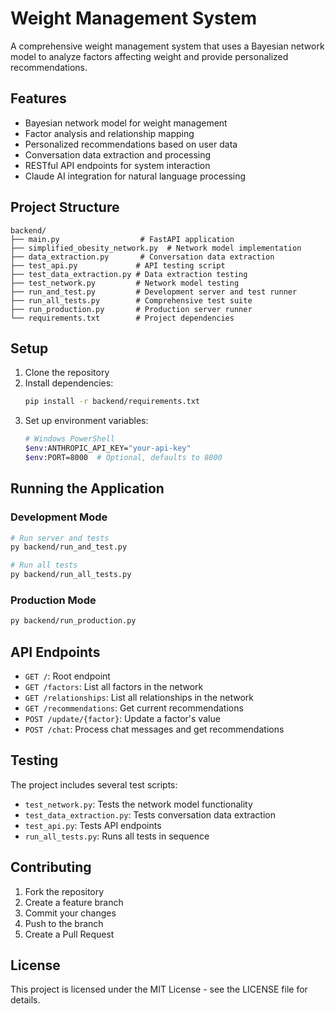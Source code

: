 # Weight Management System

A comprehensive weight management system that uses a Bayesian network model to analyze factors affecting weight and provide personalized recommendations.

## Features

- Bayesian network model for weight management
- Factor analysis and relationship mapping
- Personalized recommendations based on user data
- Conversation data extraction and processing
- RESTful API endpoints for system interaction
- Claude AI integration for natural language processing

## Project Structure

```
backend/
├── main.py                  # FastAPI application
├── simplified_obesity_network.py  # Network model implementation
├── data_extraction.py       # Conversation data extraction
├── test_api.py             # API testing script
├── test_data_extraction.py # Data extraction testing
├── test_network.py         # Network model testing
├── run_and_test.py         # Development server and test runner
├── run_all_tests.py        # Comprehensive test suite
├── run_production.py       # Production server runner
└── requirements.txt        # Project dependencies
```

## Setup

1. Clone the repository
2. Install dependencies:
   ```bash
   pip install -r backend/requirements.txt
   ```
3. Set up environment variables:
   ```bash
   # Windows PowerShell
   $env:ANTHROPIC_API_KEY="your-api-key"
   $env:PORT=8000  # Optional, defaults to 8000
   ```

## Running the Application

### Development Mode

```bash
# Run server and tests
py backend/run_and_test.py

# Run all tests
py backend/run_all_tests.py
```

### Production Mode

```bash
py backend/run_production.py
```

## API Endpoints

- `GET /`: Root endpoint
- `GET /factors`: List all factors in the network
- `GET /relationships`: List all relationships in the network
- `GET /recommendations`: Get current recommendations
- `POST /update/{factor}`: Update a factor's value
- `POST /chat`: Process chat messages and get recommendations

## Testing

The project includes several test scripts:

- `test_network.py`: Tests the network model functionality
- `test_data_extraction.py`: Tests conversation data extraction
- `test_api.py`: Tests API endpoints
- `run_all_tests.py`: Runs all tests in sequence

## Contributing

1. Fork the repository
2. Create a feature branch
3. Commit your changes
4. Push to the branch
5. Create a Pull Request

## License

This project is licensed under the MIT License - see the LICENSE file for details. 